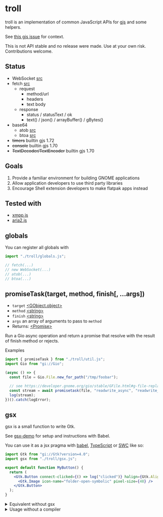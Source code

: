 # troll

troll is an implementation of common JavaScript APIs for [gjs](https://gitlab.gnome.org/GNOME/gjs) and some helpers.

See [this gjs issue](https://gitlab.gnome.org/GNOME/gjs/-/issues/265) for context.

This is not API stable and no release were made. Use at your own risk.
Contributions welcome.

## Status

- WebSocket [src](std/WebSocket.js)
- fetch [src](std/fetch.js)
  - request
    - method/url
    - headers
    - text body
  - response
    - status / statusText / ok
    - text() / json() / arrayBuffer() / gBytes()
- base64
  - atob [src](std/base64.js)
  - btoa [src](std/base64.js)
- ~~timers~~ builtin gjs 1.72
- ~~console~~ builtin gjs 1.70
- ~~TextDecoder/TextEncoder~~ builtin gjs 1.70

## Goals

1. Provide a familiar environment for building GNOME applications
2. Allow application developers to use third party libraries
3. Encourage Shell extension developers to make flatpak apps instead

## Tested with

- [xmpp.js](https://github.com/xmppjs/xmpp.js)
- [aria2.js](https://github.com/sonnyp/aria2.js)

## globals

You can register all globals with

```js
import "./troll/globals.js";

// fetch(...)
// new WebSocket(...)
// atob(...)
// btoa(...)
```

## promiseTask(target, method, finish[, ...args])

- `target` [\<GObject.object\>](https://gjs-docs.gnome.org/gobject20/gobject.object)
- `method` [\<string\>](https://developer.mozilla.org/en-US/docs/Web/JavaScript/Data_structures#String_type)
- `finish` [\<string\>](https://developer.mozilla.org/en-US/docs/Web/JavaScript/Data_structures#String_type)
- `args` an array of arguments to pass to `method`
- Returns: [\<Promise\>](https://developer.mozilla.org/en-US/docs/Web/JavaScript/Reference/Global_Objects/Promise)

Run a Gio async operation and return a promise that resolve with the result of finish method or rejects.

Examples

```js
import { promiseTask } from "./troll/util.js";
import Gio from "gi://Gio";

(async () => {
  const file = Gio.File.new_for_path("/tmp/foobar");

  // see https://developer.gnome.org/gio/stable/GFile.html#g-file-replace-readwrite-async
  const stream = await promisetask(file, "readwrite_async", "readwrite_finish");
  log(stream);
})().catch(logError);
```

<!-- ## once(target, signal[, errorSignal])

- `target` [\<GObject.object\>](https://gjs-docs.gnome.org/gobject20/gobject.object)
- `signal` [\<string\>](https://developer.mozilla.org/en-US/docs/Web/JavaScript/Data_structures#String_type)
- `errorSignal` [\<string\>](https://developer.mozilla.org/en-US/docs/Web/JavaScript/Data_structures#String_type)
- Returns: [\<Promise\>](https://developer.mozilla.org/en-US/docs/Web/JavaScript/Reference/Global_Objects/Promise)

Register a signal handler and remove it as soon as the signal is emitted. See also [connect](https://developer.gnome.org/gobject/stable/gobject-Signals.html#g-signal-connect).

Resolves with an array of params emitted by the signal.

If `errorSignal` is specified, an handler for it will be registered and the promise will rejects.

Examples

```js
import { once } from "./troll/util.js";

(async () => {
  const Button = new Gtk.Button({ label: "Click Me" });
  await once(Button, "clicked");
  console.log("clicked!");
})().catch(logError);
``` -->

## gsx

gsx is a small function to write Gtk.

See [gsx-demo](./gsx-demo) for setup and instructions with Babel.

You can use it as a jsx pragma with [babel](https://babeljs.io/docs/en/babel-plugin-transform-react-jsx), [TypeScript](https://www.typescriptlang.org/tsconfig#jsxFactory) or [SWC](https://swc.rs/) like so:

```jsx
import Gtk from "gi://Gtk?version=4.0";
import gsx from "./troll/gsx.js";

export default function MyButton() {
  return (
    <Gtk.Button connect-clicked={() => log("clicked")} halign={Gtk.Align.END}>
      <Gtk.Image icon-name="folder-open-symbolic" pixel-size={48} />
    </Gtk.Button>
  );
}
```

<details>
    <summary>Equivalent without gsx</summary>

```js
import Gtk from "gi://Gtk?version=4.0";

export default function MyButton() {
  const image = new Gtk.Image({
    "icon-name": "folder-open-synbolic",
    "pixel-size": 48,
  });

  const button = new Gtk.Button({
    halign: Gtk.Align.END,
  });
  button.connect("signal", () => {
    log("clicked!");
  });

  button.add(image);
}
```

</details>

<details>
  <summary>Usage without a compiler</summary>

```js
import Gtk from "gi://Gtk?version=4.0";
import gsx from "./troll/gsx.js";

const { Button, Align, Image } = Gtk;

export default function MyButton() {
  return gsx(
    Button,
    {
      "connect-clicked": () => log("clicked"),
      halign: Align.END,
    },
    gsx(Image, {
      "icon-name": "folder-open-synbolic",
      "pixel-size": 48,
    }),
  );
}
```

</details>

